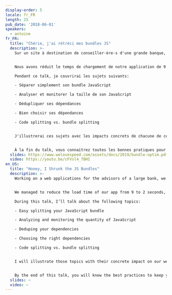 ```yaml
---
display-order: 5
locale: fr_FR
length: 25
pub_date: '2018-06-01'
speakers:
  - antoine
fr_FR:
  title: "Chérie, j'ai rétréci mes bundles JS"
  description: >-
    Sur un site à destination de conseiller·ère·s d'une grande banque, nous nous sommes heurté·e·s à des problèmes de performance dus à la quantité de JavaScript que nous envoyions au client.


    Nous avons réduit le temps de chargement de notre application de 9 à 2 secondes, et ce grâce à plusieurs méthodes : l'analyse de bundle, le code splitting et la déduplication de dépendances.

    Pendant ce talk, je couvrirai les sujets suivants:

    - Séparer simplement son bundle JavaScript

    - Analyser et monitorer la taille de son JavaScript

    - Dédupliquer ses dépendances

    - Bien choisir ses dépendances

    - Code splitting vs. bundle splitting


    J'illustrerai ces sujets avec les impacts concrets de chacune de ces méthodes sur la performance de mon projet.


    À la fin du talk, vous connaitrez toutes les bonnes pratiques pour garder une faible taille de JavaScript, et aurez à votre disposition un support de formation pour faire de vous des expert·e·s.
  slides: https://www.welovespeed.com/assets/docs/2019/bundle-optim.pdf
  video: https://youtu.be/cFVsl4_fBHI
en_US:
  title: "Honey, I Shrunk the JS Bundles"
  description: >-
    Working on a web applications for the advisors of a large bank, we faced performance problems caused by the large quantity of JavaScript we were sending our users.


    We managed to reduce the load time of our app from 9 to 2 seconds, using several methods: bundle analysis, code splitting and dependency deduplication.

    During this talk, I’ll talk about the following topics:

    - Easy splitting your JavaScript bundle

    - Analyzing and monitoring the quantity of JavaScript

    - Deduping your dependencies

    - Choosing the right dependencies

    - Code splitting vs. bundle splitting


    I will illustrate those topics with their concrete impact on our web application’s performance.


    By the end of this talk, you will know the best practices to keep your JavaScript size as low as possible, and will have access to training materials that I wrote that will help make you experts on the topic.
  slides: ~
  video: ~
---
```

